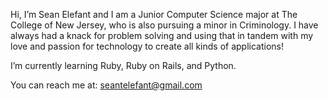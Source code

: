   Hi, I’m Sean Elefant and I am a Junior Computer Science major at The College of New Jersey, who is also pursuing a minor in Criminology.
      I have always had a knack for problem solving and using that in tandem with my love and passion for technology to create all kinds of applications!
      
 I’m currently learning Ruby, Ruby on Rails, and Python.
 
 You can reach me at:
          seantelefant@gmail.com 
